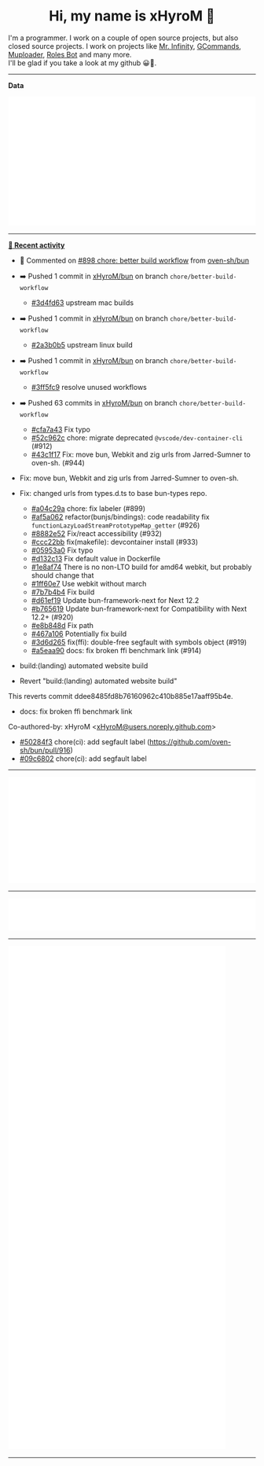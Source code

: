 <p align="center">
    <!-- <img src="https://avatars.githubusercontent.com/u/56601352" width="192" alt="hyro's pfp" /> -->
    <h1 align="center">Hi, my name is xHyroM 👋</h1>
</p>

I'm a programmer. I work on a couple of open source projects, but also closed source projects. I work on projects like [Mr. Infinity](https://discord.com/oauth2/authorize?client_id=720321585625694239&scope=bot%20applications.commands&permissions=8&redirect_uri=https://blobs.gq/imanager&prompt=consent&response_type=code), [GCommands](https://github.com/Garlic-Team/GCommands), [Muploader](https://github.com/xHyroM/Muploader), [Roles Bot](https://github.com/xHyroM/roles-bot) and many more.  
I'll be glad if you take a look at my github 😀👀.

___
**Data**

<img src="https://github.com/xHyroM/xHyroM/blob/master/.cache/base.svg">

___

**[📰 Recent activity](https://github.com/xHyroM)**
* 💬 Commented on [#898 chore: better build workflow](https://github.com/oven-sh/bun/issues/898) from [oven-sh/bun](https://github.com/oven-sh/bun)
* ➡️ Pushed 1 commit in [xHyroM/bun](https://github.com/xHyroM/bun) on branch `chore/better-build-workflow`
  * [#3d4fd63](https://github.com/xHyroM/bun/commit/3d4fd63) upstream mac builds
* ➡️ Pushed 1 commit in [xHyroM/bun](https://github.com/xHyroM/bun) on branch `chore/better-build-workflow`
  * [#2a3b0b5](https://github.com/xHyroM/bun/commit/2a3b0b5) upstream linux build
* ➡️ Pushed 1 commit in [xHyroM/bun](https://github.com/xHyroM/bun) on branch `chore/better-build-workflow`
  * [#3ff5fc9](https://github.com/xHyroM/bun/commit/3ff5fc9) resolve unused workflows
* ➡️ Pushed 63 commits in [xHyroM/bun](https://github.com/xHyroM/bun) on branch `chore/better-build-workflow`
  * [#cfa7a43](https://github.com/xHyroM/bun/commit/cfa7a43) Fix typo
  * [#52c962c](https://github.com/xHyroM/bun/commit/52c962c) chore: migrate deprecated `@vscode/dev-container-cli` (#912)
  * [#43c1f17](https://github.com/xHyroM/bun/commit/43c1f17) Fix: move bun, Webkit and zig urls from Jarred-Sumner to oven-sh. (#944)

* Fix: move bun, Webkit and zig urls from Jarred-Sumner to oven-sh.

* Fix: changed urls from types.d.ts to base bun-types repo.
  * [#a04c29a](https://github.com/xHyroM/bun/commit/a04c29a) chore: fix labeler (#899)
  * [#af5a062](https://github.com/xHyroM/bun/commit/af5a062) refactor(bunjs/bindings): code readability fix `functionLazyLoadStreamPrototypeMap_getter` (#926)
  * [#8882e52](https://github.com/xHyroM/bun/commit/8882e52) Fix/react accessibility (#932)
  * [#ccc22bb](https://github.com/xHyroM/bun/commit/ccc22bb) fix(makefile): devcontainer install (#933)
  * [#05953a0](https://github.com/xHyroM/bun/commit/05953a0) Fix typo
  * [#d132c13](https://github.com/xHyroM/bun/commit/d132c13) Fix default value in Dockerfile
  * [#1e8af74](https://github.com/xHyroM/bun/commit/1e8af74) There is no non-LTO build for amd64 webkit, but probably should change that
  * [#1ff60e7](https://github.com/xHyroM/bun/commit/1ff60e7) Use webkit without march
  * [#7b7b4b4](https://github.com/xHyroM/bun/commit/7b7b4b4) Fix build
  * [#d61ef19](https://github.com/xHyroM/bun/commit/d61ef19) Update bun-framework-next for Next 12.2
  * [#b765619](https://github.com/xHyroM/bun/commit/b765619) Update bun-framework-next for Compatibility with Next 12.2+ (#920)
  * [#e8b848d](https://github.com/xHyroM/bun/commit/e8b848d) Fix path
  * [#467a106](https://github.com/xHyroM/bun/commit/467a106) Potentially fix build
  * [#3d6d265](https://github.com/xHyroM/bun/commit/3d6d265) fix(ffi): double-free segfault with symbols object (#919)
  * [#a5eaa90](https://github.com/xHyroM/bun/commit/a5eaa90) docs: fix broken ffi benchmark link (#914)

* build:(landing) automated website build

* Revert &#34;build:(landing) automated website build&#34;

This reverts commit ddee8485fd8b76160962c410b885e17aaff95b4e.

* docs: fix broken ffi benchmark link

Co-authored-by: xHyroM &lt;xHyroM@users.noreply.github.com&gt;
  * [#50284f3](https://github.com/xHyroM/bun/commit/50284f3) chore(ci): add segfault label (https://github.com/oven-sh/bun/pull/916)
  * [#09c6802](https://github.com/xHyroM/bun/commit/09c6802) chore(ci): add segfault label


___

<img src="https://github.com/xHyroM/xHyroM/blob/master/.cache/isocalendar.svg">

___

<img src="https://github.com/xHyroM/xHyroM/blob/master/.cache/languages.svg">

___

<img src="https://github.com/xHyroM/xHyroM/blob/master/.cache/achievements.svg">

___
